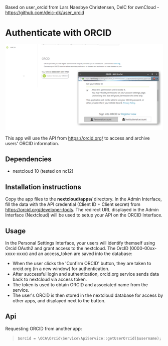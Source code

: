 Based on user_orcid from Lars Naesbye Christensen, DeIC for ownCloud - https://github.com/deic-dk/user_orcid

# Authenticate with ORCID

![example screenshot](screenshots/personalsettings.jpeg)

This app will use the API from https://orcid.org/ to access and archive users' 
ORCID information.
 
## Dependencies 
 * nextcloud 10 (tested on nc12)

## Installation instructions
Copy the app files to the **nextcloud/apps/** directory.
In the Admin Interface, fill the data with the API credential (Client ID + Client secret) from https://orcid.org/developer-tools. The redirect URL displayed in the Admin Interface (Nextcloud) will be used to setup your API on the ORCID Interface.

## Usage

In the Personal Settings Interface, your users will identify themself using Orcid OAuth2 and grant access to the nextcloud. The OrcID (0000-00xx-xxxx-xxxx) and an access_token are saved into the database:

 - When the user clicks the 'Confirm ORCID' button, they are taken to orcid.org (in a new window) for authentication.
 - After successful login and authentication, orcid.org service sends data back to nextcloud via access token.
 - The token is used to obtain ORCID and associated name from the service.
 - The user's ORCID is then stored in the nextcloud database for access by other apps, and displayed next to the button.


## Api

Requesting ORCID from another app:

>     $orcid = \OCA\Orcid\Service\ApiService::getUserOrcid($username);
